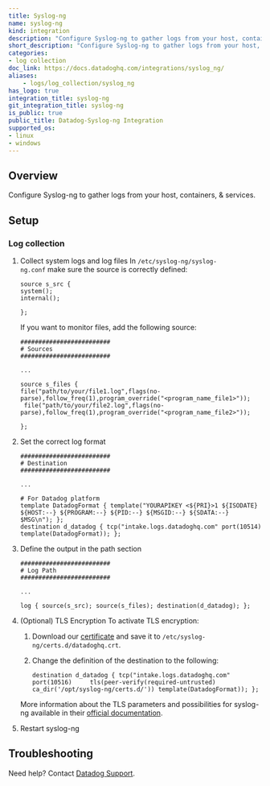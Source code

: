 ```yaml
---
title: Syslog-ng
name: syslog-ng
kind: integration
description: "Configure Syslog-ng to gather logs from your host, containers, & services."
short_description: "Configure Syslog-ng to gather logs from your host, containers, & services."
categories:
- log collection
doc_link: https://docs.datadoghq.com/integrations/syslog_ng/
aliases:
    - logs/log_collection/syslog_ng
has_logo: true
integration_title: syslog-ng 
git_integration_title: syslog-ng
is_public: true
public_title: Datadog-Syslog-ng Integration
supported_os:
- linux
- windows
---
```


## Overview

Configure Syslog-ng to gather logs from your host, containers, & services.

## Setup
### Log collection
1. Collect system logs and log files In `/etc/syslog-ng/syslog-ng.conf` make sure the source is correctly defined:
    ```
    source s_src {
    system();
    internal();

    };
    ```
    If you want to monitor files, add the following source:
    ```
    #########################
    # Sources
    #########################

    ...

    source s_files {
    file("path/to/your/file1.log",flags(no-parse),follow_freq(1),program_override("<program_name_file1>"));
     file("path/to/your/file2.log",flags(no-parse),follow_freq(1),program_override("<program_name_file2>"));

    };
    ```

2. Set the correct log format
    ```
    #########################
    # Destination
    #########################

    ...

    # For Datadog platform
    template DatadogFormat { template("YOURAPIKEY <${PRI}>1 ${ISODATE} ${HOST:--} ${PROGRAM:--} ${PID:--} ${MSGID:--} ${SDATA:--} $MSG\n"); };
    destination d_datadog { tcp("intake.logs.datadoghq.com" port(10514) template(DatadogFormat)); };
    ```

3. Define the output in the path section
    ```
    #########################
    # Log Path
    #########################

    ...

    log { source(s_src); source(s_files); destination(d_datadog); };
    ```
    
4. (Optional) TLS Encryption 
    To activate TLS encryption:
    
    1. Download our [certificate][1] and save it to `/etc/syslog-ng/certs.d/datadoghq.crt`. 

    2. Change the definition of the destination to the following:

        ```
        destination d_datadog { tcp("intake.logs.datadoghq.com" port(10516)     tls(peer-verify(required-untrusted) ca_dir('/opt/syslog-ng/certs.d/')) template(DatadogFormat)); };
        ```

    More information about the TLS parameters and possibilities for syslog-ng available in their [official documentation][2].

5. Restart syslog-ng 

## Troubleshooting
Need help? Contact [Datadog Support][3].

[1]: /crt/intake.logs.datadoghq.com.crt
[2]: https://syslog-ng.com/documents/html/syslog-ng-ose-latest-guides/en/syslog-ng-ose-guide-admin/html/tlsoptions.html
[3]: https://docs.datadoghq.com/help/